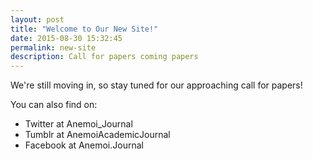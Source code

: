 ```yaml
---
layout: post
title: "Welcome to Our New Site!"
date: 2015-08-30 15:32:45
permalink: new-site
description: Call for papers coming papers
---
```

We're still moving in, so stay tuned for our approaching call for papers!

You can also find on:
- Twitter at Anemoi_Journal
- Tumblr at AnemoiAcademicJournal
- Facebook at Anemoi.Journal
